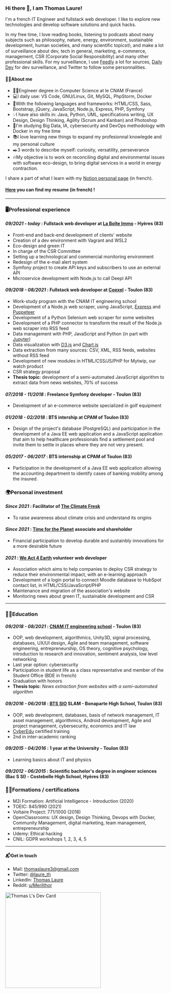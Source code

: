 ### Hi there 👋, I am Thomas Laure!

I'm a french IT Engineer and fullstack web developer. I like to explore new technologies and develop software solutions and quick hacks.

In my free time, I love reading books, listening to podcasts about many subjects such as philosophy, nature, energy, environment, sustainable development, human societies, and many scientific topics🤓, and make a lot of surveillance about dev, tech in general, marketing, e-commerce, management, CSR (Corporate Social Responsibility) and many other professional skills.
For my surveillance, I use [Feedly](https://feedly.com) a lot for sources, [Daily Dev](https://daily.dev/) for dev surveillance, and Twitter to follow some personnalities.

#### 🐱‍💻About me
- 👨‍🎓Engineer degree in Computer Science at le CNAM (France)
- 💻I daily use: VS Code, GNU/Linux, Git, MySQL, PhpStorm, Docker
- 🧰With the following languages and frameworks: HTML/CSS, Sass, Bootstrap, jQuery, JavaScript, Node.js, Express, PHP, Symfony
- 💡I have also skills in: Java, Python, UML, specifications writing, UX Design, Design Thinking, Agility (Scrum and Kanban) and Photoshop
- 🌱I'm studying Big Data, IA, cybersecurity and DevOps methodology with Docker in my free time
- 📚I love learning new things to expand my profesionnal knowlegde and my personal culture
- ✒️3 words to describe myself: curiosity, versatility, perseverance
- 🔥My objective is to work on reconciling digital and environmental issues with software eco-design, to bring digital services in a world in energy contraction.

I share a part of what I learn with my [Notion personal page](https://www.notion.so/thomaslaure/Cours-90dd3c4539aa454db265b246eafc46d2) (in french).

#### [Here](https://docs.google.com/document/d/1Q9gT_AfF5O1saPtMAOfvlJQtZOJHM01HHoiTmBPKTbM/edit?usp=sharing) you can find my resume (in french) !

---

### 🖥️Professional experience
#### *09/2021 - today* : **Fullstack web developer** at [La Boîte Immo](https://www.la-boite-immo.com/) - Hyères (83)
- Front-end and back-end development of clients' website
- Creation of a dev environment with Vagrant and WSL2
- Eco-design and green IT
- In charge of the CSR Committee
- Setting up a technological and commercial monitoring environment
- Redesign of the e-mail alert system
- Symfony project to create API keys and subscribers to use an external API
- Microservice development with Node.js to call Deepl API

#### *09/2018 - 08/2021* : **Fullstack web developer** at [Coexel](https://www.coexel.com/) - Toulon (83)
- Work-study program with the CNAM IT engineering school
- Development of a Node.js web scraper, using JavaScript, [Express](https://expressjs.com/) and [Puppeteer](https://developers.google.com/web/tools/puppeteer/)
- Development of a Python Selenium web scraper for some websites
- Development of a PHP connector to transform the result of the Node.js web scraper into RSS feed
- Data management with PHP, JavaScript and Python (in part with [Jupyter](https://jupyter.org/))
- Data visualization with [D3.js](https://d3js.org/) and [Chart.js](https://www.chartjs.org/)
- Data extraction from many sources: CSV, XML, RSS feeds, websites without RSS feed
- Development of new modules in HTML/CSS/JS/PHP for Mytwip, our watch product
- CSR strategy proposal
- **Thesis topic**: development of a semi-automated JavaScript algorithm to extract data from news websites, 70% of success

#### *07/2018 - 11/2018* : **Freelance Symfony developer** - Toulon (83)
- Development of an e-commerce website specialized in golf equipment

#### *01/2018 - 02/2018* : BTS intership at CPAM of Toulon (83)
- Design of the project's database (PostgreSQL) and participation in the development of a Java EE web application and a JavaScript application that aim to help healthcare professionals find a settlement pool and invite them to settle in places where they are not very present.

#### *05/2017 - 06/2017* : BTS internship at CPAM of Toulon (83)
- Participation in the development of a Java EE web application allowing the accounting department to identify cases of banking mobility among the insured.

### 🌍Personal investment

#### *Since 2021* : Facilitator of [The Climate Fresk](https://fresqueduclimat.org/)
- To raise awareness about climate crisis and understand its origins

#### *Since 2021* : [Time for the Planet](https://www.time-planet.com/en) **associate and shareholder**
- Financial participation to develop durable and sustainbly innovations for a more desirable future

#### *2021* : [We Act 4 Earth](https://weact4earth.fr/) **volunteer web developer**
- Association which aims to help companies to deploy CSR strategy to reduce their environmental impact, with an e-learning approach
- Development of a login portal to connect Moodle database to HubSpot contact list, in HTML/CSS/JavaScript/PHP
- Maintenance and migration of the association's website
- Monitoring news about green IT, sustainable development and CSR

---

### 👨‍🎓Education
#### *09/2018 - 08/2021* : [CNAM IT engineering school](https://formation.cnam.fr/rechercher-par-discipline/ingenieur-e-informatique-et-multimedia-technologies-du-jeu-video-et-systemes-interactifs-1275873.kjsp) - Toulon (83)
- OOP, web development, algorithmics, Unity3D, signal processing, databases, UX/UI design, Agile and team management, software engineering, entrepreneurship, OS theory, cognitive psychology, introduction to research and innovation, sentiment analysis, low level networking
- Last year option: cybersecurity
- Participation in student life as a class representative and member of the Student Office (BDE in french)
- Graduation with honors
- **Thesis topic**: *News extraction from websites with a semi-automated algorithm*

#### *09/2016 - 06/2018* : [BTS SIO](https://bts-sio.lyc-bonaparte.fr/) SLAM - Bonaparte High School, Toulon (83)
- OOP, web development, databases, basis of network management, IT asset management, algorithmics, Android development, Agile and project management, cybersecurity, economics and IT law
- [CyberEdu](https://www.cyberedu.fr/pages/label-2019-001/) certified training
- 2nd in inter-academic ranking

#### *09/2015 - 04/2016* : 1 year at the University - Toulon (83)
- Learning basics about IT and physics

#### *09/2012 - 06/2015* : Scientific bachelor's degree in engineer sciences (Bac S SI) - Costebelle High School, Hyères (83)

### 👨‍💻Formations / certifications
- M2i Formation: Artificial Intelligence - Introduction (2020)
- TOEIC: 845/990 (2021)
- Voltaire Project: 771/1000 (2018)
- OpenClassrooms: UX design, Design Thinking, Devops with Docker, Community Management, digital marketing, team management, entrepreneurship
- Udemy: Ethical hacking
- CNIL: GDPR workshops 1, 2, 3, 4, 5

---

#### 📬Get in touch
- Mail: thomaslaure3@gmail.com
- Twitter: [@laure_th](https://twitter.com/laure_th)
- LinkedIn: [Thomas Laure](https://www.linkedin.com/in/thomas-laure-ingenieur-developpeur-web/)
- Reddit: [u/Merilthor](https://www.reddit.com/user/Merilthor)

<a href="https://app.daily.dev/Thomas_L"><img src="https://api.daily.dev/devcards/9cef2e19aa964ce4af7703c1f3c5c3ab.png?r=niu" width="300" alt="Thomas L's Dev Card"/></a>
